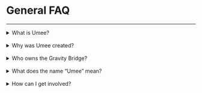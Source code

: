 # General FAQ

---

<details><summary>What is Umee?</summary>

_Umee is a cross chain DeFi hub that interconnects between blockchains._

_As a base layer blockchain, applications and money lego primitives can be built on top of Umee to access cross chain leverage and liquidity. The Umee Blockchain facilitates interoperability between the Cosmos ecosystem, Ethereum network, side chain architectures, layer two scaling solutions, and alternative base layer protocols. As a Cosmos SDK blockchain, Umee is interoperable with blockchains including Terra, Crypto.com, Binance Chain, Osmosis, Secret Network, and 30+ other chains, plus Ethereum, from Day 1._

_The native UMEE token is a Proof of Stake asset that can exist as a Cosmos SDK token and an ERC20 token on Ethereum._

</details>

<br>

<details><summary>Why was Umee created?</summary>

_Relayers compete to be the first in relaying a profitable batch. Orchestrators validate and sign batched transactions._

</details>

<br>

<details><summary>Who owns the Gravity Bridge?</summary>

_Umee was created to address three main issues that exist in DeFi:_

_1. Detached Yields_

_2. Concentrated Systematic Risks_

_3. Isolated Capital_

_Umee plans to break the inherent silos between blockchains by utilizing bridging solutions towards interconnecting blockchains and encouraging better capital efficiency. The eventual goals will be to enable interchain lending and borrowing, multi-chain staking and delegations, plus cross chain defi rates._

</details>

<br>

<details><summary>What does the name “Umee” mean?</summary>

_The name Umee was inspired by the Japanese word “Umi”, which translates to ocean. We use this water analogy to refer to the vision that transactions can happen without being restricted to specific systems; i.e. money can flow freely like water across different blockchains._

</details>

<br>

<details><summary>How can I get involved?</summary>

_Umee releases new community programs and events on an ongoing basis to gather the community for fun events, new product testing, or to simply crowdsource wisdom on various topics. Join the discussion on Discord and follow Umee on Twitter to learn more. All of Umee’s official links can be found [here](https://linktr.ee/UmeeCrossChain)._

</details>
